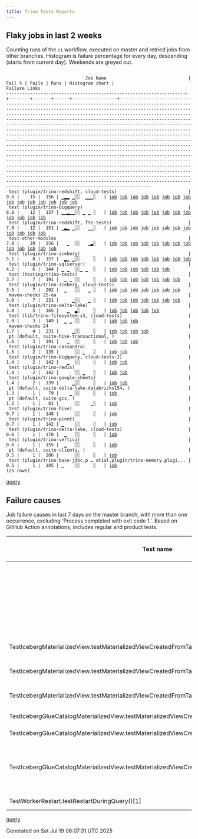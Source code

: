 ```yaml
---
title: Trino Tests Reports
---
```


## Flaky jobs in last 2 weeks

Counting runs of the `ci` workflow, executed on master and retried jobs from other branches.
Histogram is failure percentage for every day, descending (starts from current day).
Weekends are greyed out.
<pre><code>
                              Job Name                               | Fail % | Fails | Runs | Histogram chart |                                                                                                                                                                                                                                                                                                                                                                                                                                                                                                                                                                                                                  Failure Links                                                                                                                                                                                                                                                                                                                                                                                                                                                                                                                                                                                                                   
---------------------------------------------------------------------+--------+-------+------+-----------------+--------------------------------------------------------------------------------------------------------------------------------------------------------------------------------------------------------------------------------------------------------------------------------------------------------------------------------------------------------------------------------------------------------------------------------------------------------------------------------------------------------------------------------------------------------------------------------------------------------------------------------------------------------------------------------------------------------------------------------------------------------------------------------------------------------------------------------------------------------------------------------------------------------------------------------------------------------------------------------------------------------------------------------------------------------------------------------------------------------------------------------------------------------------------------------------------------------------------------------------------------
 test (plugin/trino-redshift, cloud-tests)                           |    9.6 |    15 |  156 | ▁▂▂ ▁░░  ▁▁▁░   | <a href="https://github.com/trinodb/trino/actions/runs/16366096429/job/46243604181">job</a> <a href="https://github.com/trinodb/trino/actions/runs/16373506869/job/46267622482">job</a> <a href="https://github.com/trinodb/trino/actions/runs/16338458941/job/46155240207">job</a> <a href="https://github.com/trinodb/trino/actions/runs/16338468375/job/46155271376">job</a> <a href="https://github.com/trinodb/trino/actions/runs/16338524184/job/46155428092">job</a> <a href="https://github.com/trinodb/trino/actions/runs/16340190285/job/46160726365">job</a> <a href="https://github.com/trinodb/trino/actions/runs/16312399138/job/46070578596">job</a> <a href="https://github.com/trinodb/trino/actions/runs/16312399138/job/46070578596">job</a> <a href="https://github.com/trinodb/trino/actions/runs/16314558028/job/46077296871">job</a> <a href="https://github.com/trinodb/trino/actions/runs/16314586610/job/46077391665">job</a> <a href="https://github.com/trinodb/trino/actions/runs/16264354545/job/45916650318">job</a> <a href="https://github.com/trinodb/trino/actions/runs/16166347634/job/45629143312">job</a> <a href="https://github.com/trinodb/trino/actions/runs/16166704742/job/45630304525">job</a> <a href="https://github.com/trinodb/trino/actions/runs/16145853550/job/45564472943">job</a> <a href="https://github.com/trinodb/trino/actions/runs/16115884241/job/45469590754">job</a>  
 test (plugin/trino-bigquery)                                        |    8.8 |    12 |  137 | ▁▁▂▁▁░░ ▁ ▁ ░   | <a href="https://github.com/trinodb/trino/actions/runs/16367773287/job/46248957533">job</a> <a href="https://github.com/trinodb/trino/actions/runs/16338458941/job/46155240117">job</a> <a href="https://github.com/trinodb/trino/actions/runs/16340190285/job/46160726226">job</a> <a href="https://github.com/trinodb/trino/actions/runs/16314253058/job/46076316084">job</a> <a href="https://github.com/trinodb/trino/actions/runs/16314558028/job/46077296568">job</a> <a href="https://github.com/trinodb/trino/actions/runs/16316309279/job/46083000509">job</a> <a href="https://github.com/trinodb/trino/actions/runs/16317021904/job/46085375402">job</a> <a href="https://github.com/trinodb/trino/actions/runs/16286778308/job/45987158489">job</a> <a href="https://github.com/trinodb/trino/actions/runs/16264354545/job/45916650217">job</a> <a href="https://github.com/trinodb/trino/actions/runs/16186684816/job/45693629921">job</a> <a href="https://github.com/trinodb/trino/actions/runs/16134263695/job/45527434944">job</a> <a href="https://github.com/trinodb/trino/actions/runs/16140861875/job/45547899456">job</a>                                                                                                                                                                                                                                                  
 test (plugin/trino-redshift, fte-tests)                             |    7.9 |    12 |  151 | ▁▃▂ ▁░░   ▁▁░   | <a href="https://github.com/trinodb/trino/actions/runs/16373506869/job/46267622530">job</a> <a href="https://github.com/trinodb/trino/actions/runs/16338458941/job/46155240220">job</a> <a href="https://github.com/trinodb/trino/actions/runs/16338468375/job/46155271374">job</a> <a href="https://github.com/trinodb/trino/actions/runs/16338524184/job/46155428075">job</a> <a href="https://github.com/trinodb/trino/actions/runs/16340190285/job/46160726392">job</a> <a href="https://github.com/trinodb/trino/actions/runs/16312399138/job/46070578576">job</a> <a href="https://github.com/trinodb/trino/actions/runs/16312399138/job/46070578576">job</a> <a href="https://github.com/trinodb/trino/actions/runs/16314558028/job/46077296703">job</a> <a href="https://github.com/trinodb/trino/actions/runs/16314586610/job/46077391650">job</a> <a href="https://github.com/trinodb/trino/actions/runs/16264354545/job/45916650332">job</a> <a href="https://github.com/trinodb/trino/actions/runs/16145853550/job/45564472997">job</a> <a href="https://github.com/trinodb/trino/actions/runs/16116075416/job/45470192541">job</a>                                                                                                                                                                                                                                                  
 test-other-modules                                                  |    7.8 |    20 |  256 |   ▁  ░░   ▁▃░   | <a href="https://github.com/trinodb/trino/actions/runs/16338524184/job/46155372033">job</a> <a href="https://github.com/trinodb/trino/actions/runs/16312399138/job/46070514310">job</a> <a href="https://github.com/trinodb/trino/actions/runs/16312399138/job/46070514310">job</a> <a href="https://github.com/trinodb/trino/actions/runs/16227076775/job/45821385970">job</a> <a href="https://github.com/trinodb/trino/actions/runs/16124860116/job/45547905346">job</a> <a href="https://github.com/trinodb/trino/actions/runs/16124860116/job/45547905346">job</a> <a href="https://github.com/trinodb/trino/actions/runs/16134263695/job/45527394224">job</a> <a href="https://github.com/trinodb/trino/actions/runs/16145623352/job/45563561050">job</a> <a href="https://github.com/trinodb/trino/actions/runs/16112278251/job/45458289448">job</a> <a href="https://github.com/trinodb/trino/actions/runs/16115273716/job/45467639919">job</a> <a href="https://github.com/trinodb/trino/actions/runs/16115884241/job/45469535794">job</a> <a href="https://github.com/trinodb/trino/actions/runs/16116075416/job/45470132444">job</a> <a href="https://github.com/trinodb/trino/actions/runs/16117372295/job/45474301952">job</a>                                                                                                                                                                  
 test (plugin/trino-iceberg)                                         |    5.1 |     8 |  157 |  ▂▁ ▁░░     ░   | <a href="https://github.com/trinodb/trino/actions/runs/16333600844/job/46141348476">job</a> <a href="https://github.com/trinodb/trino/actions/runs/16334740729/job/46144513177">job</a> <a href="https://github.com/trinodb/trino/actions/runs/16336947765/job/46150886982">job</a> <a href="https://github.com/trinodb/trino/actions/runs/16328618010/job/46125231657">job</a> <a href="https://github.com/trinodb/trino/actions/runs/16331637793/job/46135426092">job</a> <a href="https://github.com/trinodb/trino/actions/runs/16332180008/job/46137120807">job</a> <a href="https://github.com/trinodb/trino/actions/runs/16261506543/job/45907647813">job</a> <a href="https://github.com/trinodb/trino/actions/runs/16261571748/job/45907844597">job</a>                                                                                                                                                                                                                                                                                                                                                                                                                                                                                                                                                                                  
 test (plugin/trino-sqlserver)                                       |    4.2 |     6 |  144 | ▁ ▁  ░░▁ ▁  ░   | <a href="https://github.com/trinodb/trino/actions/runs/16367773287/job/46248957677">job</a> <a href="https://github.com/trinodb/trino/actions/runs/16314253058/job/46076316215">job</a> <a href="https://github.com/trinodb/trino/actions/runs/16221900168/job/45804356885">job</a> <a href="https://github.com/trinodb/trino/actions/runs/16166347634/job/45629143275">job</a> <a href="https://github.com/trinodb/trino/actions/runs/16182359636/job/45681517723">job</a> <a href="https://github.com/trinodb/trino/actions/runs/16128976490/job/45512553122">job</a>                                                                                                                                                                                                                                                                                                                                                                                                                                                                                                                                                                                                                                                                                                                                                  
 test (testing/trino-tests)                                          |    3.7 |     7 |  191 |  ▁ ▁ ░░     ░   | <a href="https://github.com/trinodb/trino/actions/runs/16374516990/job/46271044551">job</a> <a href="https://github.com/trinodb/trino/actions/runs/16336947765/job/46150887081">job</a> <a href="https://github.com/trinodb/trino/actions/runs/16340190285/job/46160726417">job</a> <a href="https://github.com/trinodb/trino/actions/runs/16314253058/job/46076316209">job</a> <a href="https://github.com/trinodb/trino/actions/runs/16305254718/job/46049824034">job</a> <a href="https://github.com/trinodb/trino/actions/runs/16305254718/job/46049824034">job</a> <a href="https://github.com/trinodb/trino/actions/runs/16166347634/job/45629143308">job</a>                                                                                                                                                                                                                                                                                                                                                                                                                                                                                                                                                                                                                                                                  
 test (plugin/trino-iceberg, cloud-tests)                            |    3.5 |     7 |  202 |  ▁   ░░   ▁ ░   | <a href="https://github.com/trinodb/trino/actions/runs/16365663136/job/46242261804">job</a> <a href="https://github.com/trinodb/trino/actions/runs/16333600844/job/46141348469">job</a> <a href="https://github.com/trinodb/trino/actions/runs/16334740729/job/46144513181">job</a> <a href="https://github.com/trinodb/trino/actions/runs/16336947765/job/46150887000">job</a> <a href="https://github.com/trinodb/trino/actions/runs/16328618010/job/46125231640">job</a> <a href="https://github.com/trinodb/trino/actions/runs/16145853550/job/45564475585">job</a> <a href="https://github.com/trinodb/trino/actions/runs/16149445136/job/45576876558">job</a>                                                                                                                                                                                                                                                                                                                                                                                                                                                                                                                                                                                                                                                                  
 maven-checks 25-ea                                                  |    3.0 |     7 |  231 |     ▁░░   ▁ ░   | <a href="https://github.com/trinodb/trino/actions/runs/16361433439/job/46229907293">job</a> <a href="https://github.com/trinodb/trino/actions/runs/16258446855/job/45898893931">job</a> <a href="https://github.com/trinodb/trino/actions/runs/16258855502/job/45899966534">job</a> <a href="https://github.com/trinodb/trino/actions/runs/16259875581/job/45902744153">job</a> <a href="https://github.com/trinodb/trino/actions/runs/16273116057/job/45945554178">job</a> <a href="https://github.com/trinodb/trino/actions/runs/16143961655/job/45557820270">job</a> <a href="https://github.com/trinodb/trino/actions/runs/16145853550/job/45564379843">job</a>                                                                                                                                                                                                                                                                                                                                                                                                                                                                                                                                                                                                                                                                  
 test (plugin/trino-delta-lake)                                      |    3.0 |     5 |  165 |   ▁  ▃░     ░   | <a href="https://github.com/trinodb/trino/actions/runs/16366096429/job/46243604093">job</a> <a href="https://github.com/trinodb/trino/actions/runs/16314586610/job/46077391532">job</a> <a href="https://github.com/trinodb/trino/actions/runs/16250597112/job/45879741929">job</a> <a href="https://github.com/trinodb/trino/actions/runs/16250597112/job/45879741929">job</a> <a href="https://github.com/trinodb/trino/actions/runs/16163727441/job/45620630369">job</a>                                                                                                                                                                                                                                                                                                                                                                                                                                                                                                                                                                                                                                                                                                                                                                                                                                  
 test (lib/trino-filesystem-s3, cloud-tests)                         |    2.0 |     3 |  149 |  ▁ ▁ ░░     ░   | <a href="https://github.com/trinodb/trino/actions/runs/16338458941/job/46155240102">job</a> <a href="https://github.com/trinodb/trino/actions/runs/16286778308/job/45987158485">job</a> <a href="https://github.com/trinodb/trino/actions/runs/16180955786/job/45677308386">job</a>                                                                                                                                                                                                                                                                                                                                                                                                                                                                                                                                                                                                                                                                                                                                                                                                                                                                                                                                                                                                  
 maven-checks 24                                                     |    1.7 |     4 |  231 |     ▁░░     ░   | <a href="https://github.com/trinodb/trino/actions/runs/16258446855/job/45898893935">job</a> <a href="https://github.com/trinodb/trino/actions/runs/16258855502/job/45899966536">job</a> <a href="https://github.com/trinodb/trino/actions/runs/16259875581/job/45902744150">job</a> <a href="https://github.com/trinodb/trino/actions/runs/16273116057/job/45945554198">job</a>                                                                                                                                                                                                                                                                                                                                                                                                                                                                                                                                                                                                                                                                                                                                                                                                                                                                                                                  
 pt (default, suite-hive-transactional, )                            |    1.6 |     3 |  191 |   ▁  ░░     ░   | <a href="https://github.com/trinodb/trino/actions/runs/16362158944/job/46232428276">job</a> <a href="https://github.com/trinodb/trino/actions/runs/16314253058/job/46076960579">job</a> <a href="https://github.com/trinodb/trino/actions/runs/16318972808/job/46092432211">job</a>                                                                                                                                                                                                                                                                                                                                                                                                                                                                                                                                                                                                                                                                                                                                                                                                                                                                                                                                                                                                  
 test (plugin/trino-cassandra)                                       |    1.5 |     2 |  135 |      ░░ ▁   ░   | <a href="https://github.com/trinodb/trino/actions/runs/16184390618/job/45687234505">job</a> <a href="https://github.com/trinodb/trino/actions/runs/16184390618/job/45687234505">job</a>                                                                                                                                                                                                                                                                                                                                                                                                                                                                                                                                                                                                                                                                                                                                                                                                                                                                                                                                                                                                                                                                                  
 test (plugin/trino-bigquery, cloud-tests-2)                         |    1.4 |     2 |  142 |   ▁  ░░     ░   | <a href="https://github.com/trinodb/trino/actions/runs/16312399138/job/46070578500">job</a> <a href="https://github.com/trinodb/trino/actions/runs/16312399138/job/46070578500">job</a>                                                                                                                                                                                                                                                                                                                                                                                                                                                                                                                                                                                                                                                                                                                                                                                                                                                                                                                                                                                                                                                                                  
 test (plugin/trino-redis)                                           |    1.4 |     2 |  142 |      ░░ ▁   ░   | <a href="https://github.com/trinodb/trino/actions/runs/16185673102/job/45690822679">job</a> <a href="https://github.com/trinodb/trino/actions/runs/16185673102/job/45690822679">job</a>                                                                                                                                                                                                                                                                                                                                                                                                                                                                                                                                                                                                                                                                                                                                                                                                                                                                                                                                                                                                                                                                                  
 test (plugin/trino-google-sheets)                                   |    1.4 |     2 |  139 |     ▁░░     ░   | <a href="https://github.com/trinodb/trino/actions/runs/16264354545/job/45916650259">job</a> <a href="https://github.com/trinodb/trino/actions/runs/16165061254/job/45625003321">job</a>                                                                                                                                                                                                                                                                                                                                                                                                                                                                                                                                                                                                                                                                                                                                                                                                                                                                                                                                                                                                                                                                                  
 pt (default, suite-delta-lake-databricks154, )                      |    1.3 |     1 |   79 |    ▁ ░░     ░   | <a href="https://github.com/trinodb/trino/actions/runs/16292506729/job/46006359884">job</a>                                                                                                                                                                                                                                                                                                                                                                                                                                                                                                                                                                                                                                                                                                                                                                                                                                                                                                                                                                                                                                                                                                                                                                  
 pt (default, suite-gcs, )                                           |    1.2 |     1 |   81 |      ░░    ▁░   | <a href="https://github.com/trinodb/trino/actions/runs/16115884241/job/45470472079">job</a>                                                                                                                                                                                                                                                                                                                                                                                                                                                                                                                                                                                                                                                                                                                                                                                                                                                                                                                                                                                                                                                                                                                                                                  
 test (plugin/trino-hive)                                            |    0.7 |     1 |  148 |      ░░     ░   | <a href="https://github.com/trinodb/trino/actions/runs/16166704742/job/45630304452">job</a>                                                                                                                                                                                                                                                                                                                                                                                                                                                                                                                                                                                                                                                                                                                                                                                                                                                                                                                                                                                                                                                                                                                                                                  
 test (plugin/trino-pinot)                                           |    0.7 |     1 |  142 | ▁    ░░     ░   | <a href="https://github.com/trinodb/trino/actions/runs/16374516990/job/46271044567">job</a>                                                                                                                                                                                                                                                                                                                                                                                                                                                                                                                                                                                                                                                                                                                                                                                                                                                                                                                                                                                                                                                                                                                                                                  
 test (plugin/trino-delta-lake, cloud-tests)                         |    0.6 |     1 |  178 |  ▁   ░░     ░   | <a href="https://github.com/trinodb/trino/actions/runs/16339059230/job/46157073300">job</a>                                                                                                                                                                                                                                                                                                                                                                                                                                                                                                                                                                                                                                                                                                                                                                                                                                                                                                                                                                                                                                                                                                                                                                  
 test (plugin/trino-vertica)                                         |    0.6 |     1 |  155 |  ▁   ░░     ░   | <a href="https://github.com/trinodb/trino/actions/runs/16334740729/job/46144513233">job</a>                                                                                                                                                                                                                                                                                                                                                                                                                                                                                                                                                                                                                                                                                                                                                                                                                                                                                                                                                                                                                                                                                                                                                                  
 pt (default, suite-clients, )                                       |    0.5 |     1 |  206 |      ░░     ░   | <a href="https://github.com/trinodb/trino/actions/runs/16115884241/job/45470472074">job</a>                                                                                                                                                                                                                                                                                                                                                                                                                                                                                                                                                                                                                                                                                                                                                                                                                                                                                                                                                                                                                                                                                                                                                                  
 test (plugin/trino-base-jdbc,p … atial,plugin/trino-memory,plugi... |    0.5 |     1 |  185 | ▁    ░░     ░   | <a href="https://github.com/trinodb/trino/actions/runs/16373506869/job/46267622404">job</a>                                                                                                                                                                                                                                                                                                                                                                                                                                                                                                                                                                                                                                                                                                                                                                                                                                                                                                                                                                                                                                                                                                                                                                  
(25 rows)
</code></pre>
[query](https://github.com/trinodb/reports/blob/1f5e8f845bc72298a73dee4029677acf77edc283/sql/tests/jobs.sql)

## Failure causes

Job failure causes in last 7 days on the master branch, with more than one occurrence,
excluding 'Process completed with exit code 1.'.
Based on GitHub Action annotations, includes regular and product tests.

| Test name                                                                                          | Message                                                                            | Test failures | Run failures | % of runs | First seen at           | Last seen at            | Failure Links                                                                                                                                                                                                                                                                                                                                                                                                    |
| -------------------------------------------------------------------------------------------------- | ---------------------------------------------------------------------------------- | -------------:| ------------:| ---------:| ----------------------- | ----------------------- | ---------------------------------------------------------------------------------------------------------------------------------------------------------------------------------------------------------------------------------------------------------------------------------------------------------------------------------------------------------------------------------------------------------------- |
|                                                                                                    | Canceling since a higher priority waiting request for workflow=ci,\&lt;br/\&gt;          |            27 |            4 |       0.9 | 2025-07-14 17:05:12.000 | 2025-07-18 09:11:42.000 | <a href="https://github.com/trinodb/trino/actions/runs/16272998589/job/45945119957">job</a> <a href="https://github.com/trinodb/trino/actions/runs/16272998589/job/45945119972">job</a> <a href="https://github.com/trinodb/trino/actions/runs/16272998589/job/45945119990">job</a> <a href="https://github.com/trinodb/trino/actions/runs/16272998589/job/45945119997">job</a> <a href="https://github.com/trinodb/trino/actions/runs/16272998589/job/45945120017">job</a>  |
|                                                                                                    | The operation was canceled.                                                        |            27 |            4 |       0.9 | 2025-07-14 17:05:12.000 | 2025-07-18 09:11:42.000 | <a href="https://github.com/trinodb/trino/actions/runs/16272998589/job/45945119957">job</a> <a href="https://github.com/trinodb/trino/actions/runs/16272998589/job/45945119972">job</a> <a href="https://github.com/trinodb/trino/actions/runs/16272998589/job/45945119990">job</a> <a href="https://github.com/trinodb/trino/actions/runs/16272998589/job/45945119997">job</a> <a href="https://github.com/trinodb/trino/actions/runs/16272998589/job/45945120017">job</a>  |
|                                                                                                    | Process completed with exit code 255.                                              |            16 |            8 |       1.8 | 2025-07-14 11:03:33.000 | 2025-07-18 15:27:16.000 | <a href="https://github.com/trinodb/trino/actions/runs/16264354545/job/45916650318">job</a> <a href="https://github.com/trinodb/trino/actions/runs/16264354545/job/45916650332">job</a> <a href="https://github.com/trinodb/trino/actions/runs/16314558028/job/46077296703">job</a> <a href="https://github.com/trinodb/trino/actions/runs/16314558028/job/46077296871">job</a> <a href="https://github.com/trinodb/trino/actions/runs/16314586610/job/46077391650">job</a>  |
| TestIcebergMaterializedView.testMaterializedViewCreatedFromTableFunctionAndTable                   | unexpected error calling sendUpdate\(\)                                            |             5 |            5 |       1.1 | 2025-07-16 19:56:54.000 | 2025-07-17 05:46:40.000 | <a href="https://github.com/trinodb/trino/actions/runs/16328618010/job/46125231657">job</a> <a href="https://github.com/trinodb/trino/actions/runs/16332180008/job/46137120807">job</a> <a href="https://github.com/trinodb/trino/actions/runs/16333600844/job/46141348476">job</a> <a href="https://github.com/trinodb/trino/actions/runs/16334740729/job/46144513177">job</a> <a href="https://github.com/trinodb/trino/actions/runs/16336947765/job/46150886982">job</a>  |
| TestIcebergMaterializedView.testMaterializedViewCreatedFromTableFunctionWithGracePeriod            | unexpected error calling sendUpdate\(\)                                            |             5 |            5 |       1.1 | 2025-07-16 19:56:54.000 | 2025-07-17 05:46:40.000 | <a href="https://github.com/trinodb/trino/actions/runs/16328618010/job/46125231657">job</a> <a href="https://github.com/trinodb/trino/actions/runs/16332180008/job/46137120807">job</a> <a href="https://github.com/trinodb/trino/actions/runs/16333600844/job/46141348476">job</a> <a href="https://github.com/trinodb/trino/actions/runs/16334740729/job/46144513177">job</a> <a href="https://github.com/trinodb/trino/actions/runs/16336947765/job/46150886982">job</a>  |
| TestIcebergMaterializedView.testMaterializedViewCreatedFromTableFunction                           | unexpected error calling sendUpdate\(\)                                            |             5 |            5 |       1.1 | 2025-07-16 19:56:54.000 | 2025-07-17 05:46:40.000 | <a href="https://github.com/trinodb/trino/actions/runs/16328618010/job/46125231657">job</a> <a href="https://github.com/trinodb/trino/actions/runs/16332180008/job/46137120807">job</a> <a href="https://github.com/trinodb/trino/actions/runs/16333600844/job/46141348476">job</a> <a href="https://github.com/trinodb/trino/actions/runs/16334740729/job/46144513177">job</a> <a href="https://github.com/trinodb/trino/actions/runs/16336947765/job/46150886982">job</a>  |
| TestIcebergGlueCatalogMaterializedView.testMaterializedViewCreatedFromTableFunctionAndTable        | unexpected error calling sendUpdate\(\)                                            |             4 |            4 |       0.9 | 2025-07-16 19:58:02.000 | 2025-07-17 05:50:23.000 | <a href="https://github.com/trinodb/trino/actions/runs/16328618010/job/46125231640">job</a> <a href="https://github.com/trinodb/trino/actions/runs/16333600844/job/46141348469">job</a> <a href="https://github.com/trinodb/trino/actions/runs/16334740729/job/46144513181">job</a> <a href="https://github.com/trinodb/trino/actions/runs/16336947765/job/46150887000">job</a>                                                                                  |
| TestIcebergGlueCatalogMaterializedView.testMaterializedViewCreatedFromTableFunctionWithGracePeriod | unexpected error calling sendUpdate\(\)                                            |             4 |            4 |       0.9 | 2025-07-16 19:58:02.000 | 2025-07-17 05:50:23.000 | <a href="https://github.com/trinodb/trino/actions/runs/16328618010/job/46125231640">job</a> <a href="https://github.com/trinodb/trino/actions/runs/16333600844/job/46141348469">job</a> <a href="https://github.com/trinodb/trino/actions/runs/16334740729/job/46144513181">job</a> <a href="https://github.com/trinodb/trino/actions/runs/16336947765/job/46150887000">job</a>                                                                                  |
|                                                                                                    | UnusedImports: Unused import - io.airlift.http.client.Request.Builder.preparePut.  |             4 |            2 |       0.4 | 2025-07-14 05:19:23.000 | 2025-07-14 05:49:31.000 | <a href="https://github.com/trinodb/trino/actions/runs/16258446855/job/45898893931">job</a> <a href="https://github.com/trinodb/trino/actions/runs/16258446855/job/45898893935">job</a> <a href="https://github.com/trinodb/trino/actions/runs/16258855502/job/45899966534">job</a> <a href="https://github.com/trinodb/trino/actions/runs/16258855502/job/45899966536">job</a>                                                                                  |
| TestIcebergGlueCatalogMaterializedView.testMaterializedViewCreatedFromTableFunction                | unexpected error calling sendUpdate\(\)                                            |             4 |            4 |       0.9 | 2025-07-16 19:58:02.000 | 2025-07-17 05:50:23.000 | <a href="https://github.com/trinodb/trino/actions/runs/16328618010/job/46125231640">job</a> <a href="https://github.com/trinodb/trino/actions/runs/16333600844/job/46141348469">job</a> <a href="https://github.com/trinodb/trino/actions/runs/16334740729/job/46144513181">job</a> <a href="https://github.com/trinodb/trino/actions/runs/16336947765/job/46150887000">job</a>                                                                                  |
|                                                                                                    | UnusedImports: Unused import - io.airlift.http.client.Request.Builder.preparePost. |             4 |            2 |       0.4 | 2025-07-14 05:19:23.000 | 2025-07-14 05:49:31.000 | <a href="https://github.com/trinodb/trino/actions/runs/16258446855/job/45898893931">job</a> <a href="https://github.com/trinodb/trino/actions/runs/16258446855/job/45898893935">job</a> <a href="https://github.com/trinodb/trino/actions/runs/16258855502/job/45899966534">job</a> <a href="https://github.com/trinodb/trino/actions/runs/16258855502/job/45899966536">job</a>                                                                                  |
| TestWorkerRestart.testRestartDuringQuery\(\)\[1\]                                                  | testRestartDuringQuery\(\) timed out after 90 seconds                              |             2 |            2 |       0.4 | 2025-07-17 05:53:30.000 | 2025-07-17 09:00:08.000 | <a href="https://github.com/trinodb/trino/actions/runs/16336947765/job/46150887081">job</a> <a href="https://github.com/trinodb/trino/actions/runs/16340190285/job/46160726417">job</a>                                                                                                                                                                                                                                                  |

[query](https://github.com/trinodb/reports/blob/1f5e8f845bc72298a73dee4029677acf77edc283/sql/tests/annotations.sql)

Generated on Sat Jul 19 06:07:31 UTC 2025
